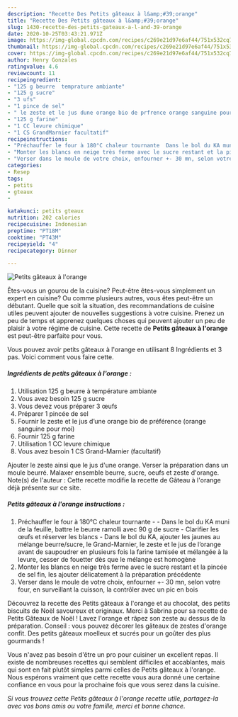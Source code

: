 ```yaml
---
description: "Recette Des Petits gâteaux à l&amp;#39;orange"
title: "Recette Des Petits gâteaux à l&amp;#39;orange"
slug: 1430-recette-des-petits-gateaux-a-l-and-39-orange
date: 2020-10-25T03:43:21.971Z
image: https://img-global.cpcdn.com/recipes/c269e21d97e6af44/751x532cq70/petits-gateaux-a-lorange-photo-principale-de-la-recette.jpg
thumbnail: https://img-global.cpcdn.com/recipes/c269e21d97e6af44/751x532cq70/petits-gateaux-a-lorange-photo-principale-de-la-recette.jpg
cover: https://img-global.cpcdn.com/recipes/c269e21d97e6af44/751x532cq70/petits-gateaux-a-lorange-photo-principale-de-la-recette.jpg
author: Henry Gonzales
ratingvalue: 4.6
reviewcount: 11
recipeingredient:
- "125 g beurre  temprature ambiante"
- "125 g sucre"
- "3 ufs"
- "1 pince de sel"
- " le zeste et le jus dune orange bio de prfrence orange sanguine pour moi"
- "125 g farine"
- "1 CC levure chimique"
- "1 CS GrandMarnier facultatif"
recipeinstructions:
- "Préchauffer le four à 180°C chaleur tournante  Dans le bol du KA muni de la feuille, battre le beurre ramolli avec 90 g de sucre Clarifier les œufs et réserver les blancs Dans le bol du KA, ajouter les jaunes au mélange beurre/sucre, le Grand-Marnier, le zeste et le jus de l’orange avant de saupoudrer en plusieurs fois la farine tamisée et mélangée à la levure, cesser de fouetter dès que le mélange est homogène"
- "Monter les blancs en neige très ferme avec le sucre restant et la pincée de sel fin, les ajouter délicatement à la préparation précédente"
- "Verser dans le moule de votre choix, enfourner +- 30 mn, selon votre four, en surveillant la cuisson, la contrôler avec un pic en bois"
categories:
- Resep
tags:
- petits
- gteaux
- 

katakunci: petits gteaux  
nutrition: 202 calories
recipecuisine: Indonesian
preptime: "PT18M"
cooktime: "PT43M"
recipeyield: "4"
recipecategory: Dinner

---
```



![Petits gâteaux à l&#39;orange](https://img-global.cpcdn.com/recipes/c269e21d97e6af44/751x532cq70/petits-gateaux-a-lorange-photo-principale-de-la-recette.jpg)

Êtes-vous un gourou de la cuisine? Peut-être êtes-vous simplement un expert en cuisine? Ou comme plusieurs autres, vous êtes peut-être un débutant. Quelle que soit la situation, des recommandations de cuisine utiles peuvent ajouter de nouvelles suggestions à votre cuisine. Prenez un peu de temps et apprenez quelques choses qui peuvent ajouter un peu de plaisir à votre régime de cuisine. Cette recette de <strong> Petits gâteaux à l&#39;orange </strong> est peut-être parfaite pour vous.

<!--inarticleads1-->

Vous pouvez avoir petits gâteaux à l&#39;orange en utilisant 8 Ingrédients et 3 pas. Voici comment vous faire cette.

##### Ingrédients de petits gâteaux à l&#39;orange :

1. Utilisation 125 g beurre à température ambiante
1. Vous avez besoin 125 g sucre
1. Vous devez vous préparer 3 œufs
1. Préparer 1 pincée de sel
1. Fournir  le zeste et le jus d’une orange bio de préférence (orange sanguine pour moi)
1. Fournir 125 g farine
1. Utilisation 1 CC levure chimique
1. Vous avez besoin 1 CS Grand-Marnier (facultatif)


Ajouter le zeste ainsi que le jus d&#39;une orange. Verser la préparation dans un moule beurré. Malaxer ensemble beurre, sucre, oeufs et zeste d&#39;orange. Note(s) de l&#39;auteur : Cette recette modifie la recette de Gâteau à l&#39;orange déjà présente sur ce site. 

<!--inarticleads2-->

##### Petits gâteaux à l&#39;orange instructions :

1. Préchauffer le four à 180°C chaleur tournante -  - Dans le bol du KA muni de la feuille, battre le beurre ramolli avec 90 g de sucre - Clarifier les œufs et réserver les blancs - Dans le bol du KA, ajouter les jaunes au mélange beurre/sucre, le Grand-Marnier, le zeste et le jus de l’orange avant de saupoudrer en plusieurs fois la farine tamisée et mélangée à la levure, cesser de fouetter dès que le mélange est homogène
1. Monter les blancs en neige très ferme avec le sucre restant et la pincée de sel fin, les ajouter délicatement à la préparation précédente
1. Verser dans le moule de votre choix, enfourner +- 30 mn, selon votre four, en surveillant la cuisson, la contrôler avec un pic en bois


Découvrez la recette des Petits gâteaux à l&#39;orange et au chocolat, des petits biscuits de Noël savoureux et originaux. Merci à Sabrina pour sa recette de Petits Gâteaux de Noël ! Lavez l&#39;orange et râpez son zeste au dessus de la préparation. Conseil : vous pouvez décorer les gâteaux de zestes d&#39;orange confit. Des petits gâteaux moelleux et sucrés pour un goûter des plus gourmands ! 

<!--inarticleads1-->

<p>
Vous n'avez pas besoin d'être un pro pour cuisiner un excellent repas. Il existe de nombreuses recettes qui semblent difficiles et accablantes, mais qui sont en fait plutôt simples parmi celles de Petits gâteaux à l&#39;orange. Nous espérons vraiment que cette recette vous aura donné une certaine confiance en vous pour la prochaine fois que vous serez dans la cuisine.
</p>

<p>
<i>Si vous trouvez cette Petits gâteaux à l&#39;orange recette utile, partagez-la avec vos bons amis ou votre famille, merci et bonne chance.</i>
</p>
